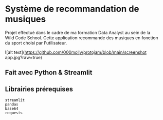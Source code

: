 # Système de recommandation de musiques

Projet effectué dans le cadre de ma formation Data Analyst au sein de la Wild Code School.
Cette application recommande des musiques en fonction du sport choisi par l'utilisateur.

![alt text](https://github.com/000molly/protojam/blob/main/screenshot app.jpg?raw=true)


## Fait avec Python & Streamlit

## Librairies prérequises
```
streamlit
pandas
base64
requests
```
